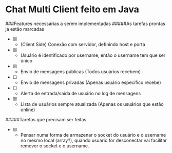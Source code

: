 # Chat Multi Client feito em Java

###Features necessárias a serem implementadas
#####As tarefas prontas já estão marcadas
* [x] - (Client Side) Conexão com servidor, definindo host e porta
* [x] - Usuário é identificado por username, então o username tem que ser único
* [x] - Envio de mensagens públicas (Todos usuários recebem)
* [ ] - Envio de mensagens privadas (Apenas usuário específico recebe)
* [ ] - Alerta de entrada/saída de usuário no log de mensagens
* [x] - Lista de usuários sempre atualizada (Apenas os usuários que estão online)

#####Tarefas que precisam ser feitas
* [x] - Pensar numa forma de armazenar o socket do usuário e o username no mesmo local (array?), quando usuário for desconectar vai facilitar remover o socket e o username.
